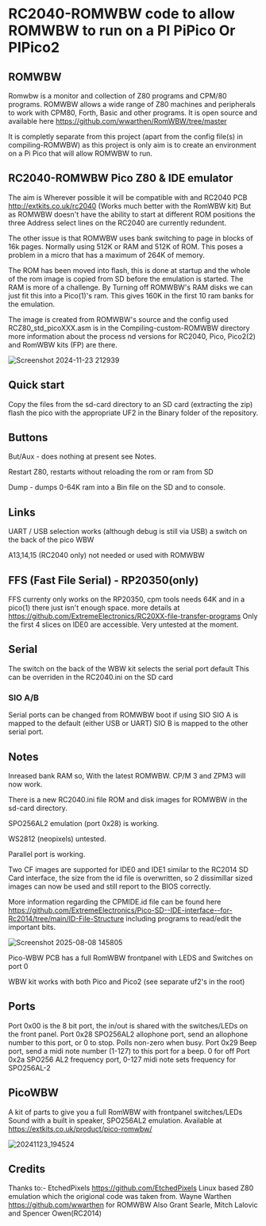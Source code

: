 # RC2040-ROMWBW code to allow ROMWBW to run on a PI PiPico Or PIPico2

## ROMWBW
Romwbw is a monitor and collection of Z80 programs and CPM/80 programs. ROMWBW allows a wide range of Z80 machines and peripherals to work with CPM80, Forth, Basic and other programs. 
It is open source and available here https://github.com/wwarthen/RomWBW/tree/master 

It is completly separate from this project (apart from the config file(s) in compiling-ROMWBW) as this project is only aim is to create an environment on a Pi Pico that will allow ROMWBW to run. 

## RC2040-ROMWBW Pico Z80 & IDE emulator
The aim is Wherever possible it will be compatible with and RC2040 PCB http://extkits.co.uk/rc2040 (Works much better with the RomWBW kit)
But as ROMWBW doesn't have the ability to start at different ROM positions the three Address select lines on the RC2040 are currently redundent.

The other issue is that ROMWBW uses bank switching to page in blocks of 16k pages. Normally using 512K or RAM and 512K of ROM. This poses a problem in a micro that has a maximum of 264K of memory. 

The ROM has been moved into flash, this is done at startup and the whole of the rom image is copied from SD before the emulation is started. 
The RAM is more of a challenge. By Turning off ROMWBW's RAM disks we can just fit this into a Pico(1)'s ram. This gives 160K in the first 10 ram banks for the emulation.

The image is created from ROMWBW's source and the config used RCZ80_std_picoXXX.asm is in the Compiling-custom-ROMWBW directory
more information about the process nd versions for RC2040, Pico, Pico2(2) and RomWBW kits (FP) are there.

![Screenshot 2024-11-23 212939](https://github.com/user-attachments/assets/90fe8368-67ae-4220-b8b3-bf5141625553)

## Quick start
Copy the files from the sd-card directory to an SD card (extracting the zip)
flash the pico with the appropriate UF2 in the Binary folder of the repository. 


## Buttons

But/Aux - does nothing at present see Notes.

Restart Z80, restarts without reloading the rom or ram from SD

Dump - dumps 0-64K ram into a Bin file on the SD and to console.

## Links 
UART / USB selection works (although debug is still via USB) a switch on the back of the pico WBW

A13,14,15 (RC2040 only) not needed or used with ROMWBW

## FFS (Fast File Serial) - RP20350(only)
FFS currenty only works on the RP20350, cpm tools needs 64K and in a pico(1) there just isn't enough space.
more details at https://github.com/ExtremeElectronics/RC20XX-file-transfer-programs
Only the first 4 slices on IDE0 are accessible.
Very untested at the moment.

## Serial

The switch on the back of the WBW kit selects the serial port default
This can be overriden in the RC2040.ini on the SD card
### SIO A/B
Serial ports can be changed from ROMWBW boot if using SIO 
SIO A is mapped to the default (either USB or UART)
SIO B is mapped to the other serial port.

## Notes
Inreased bank RAM so, With the latest ROMWBW. CP/M 3 and ZPM3 will now work.

There is a new RC2040.ini file ROM and disk images for ROMWBW in the sd-card directory.

SPO256AL2 emulation (port 0x28) is working. 

WS2812 (neopixels) untested.

Parallel port is working.

Two CF images are supported for IDE0 and IDE1 similar to the RC2014 SD Card interface, the size from the id file is overwritten, so 2 dissimillar sized images can now be used and still report to the BIOS correctly.

More information regarding the CPMIDE.id file can be found here https://github.com/ExtremeElectronics/Pico-SD--IDE-interface--for-Rc2014/tree/main/ID-File-Structure including programs to read/edit the important bits.

![Screenshot 2025-08-08 145805](https://github.com/user-attachments/assets/f77c70b0-3032-4bc9-b63d-40de7def95be)


Pico-WBW PCB has a full RomWBW frontpanel with LEDS and Switches on port 0

WBW kit works with both Pico and Pico2 (see separate uf2's in the root)

## Ports 
Port 0x00 is the 8 bit port, the in/out is shared with the switches/LEDs on the front panel. 
Port 0x28 SPO256AL2 allophone port, send an allophone number to this port, or 0 to stop. Polls non-zero when busy.
Port 0x29 Beep port, send a midi note number (1-127) to this port for a beep. 0 for off
Port 0x2a SPO256 AL2 frequency port, 0-127 midi note sets frequency for SPO256AL-2

## PicoWBW
A kit of parts to give you a full RomWBW with frontpanel switches/LEDs Sound with a built in speaker, SPO256AL2 emulation. Available at https://extkits.co.uk/product/pico-romwbw/

![20241123_194524](https://github.com/user-attachments/assets/9bb83998-a8b4-4b08-9177-76e0209d4d85)





## Credits
Thanks to:-
EtchedPixels https://github.com/EtchedPixels Linux based Z80 emulation which the origional code was taken from.
Wayne Warthen https://github.com/wwarthen  for ROMWBW
Also
Grant Searle, Mitch Lalovic and Spencer Owen(RC2014)




